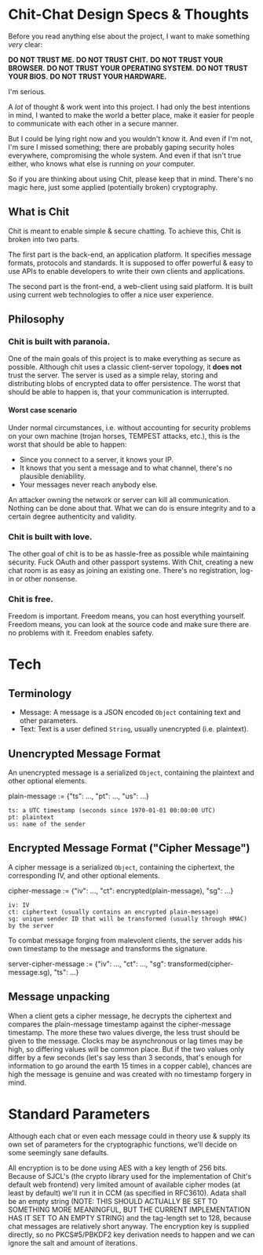 # Chit-Chat Design Specs & Thoughts

Before you read anything else about the project, I want to make something *very* clear:

**DO NOT TRUST ME.**
**DO NOT TRUST CHIT.**
**DO NOT TRUST YOUR BROWSER.**
**DO NOT TRUST YOUR OPERATING SYSTEM.**
**DO NOT TRUST YOUR BIOS.**
**DO NOT TRUST YOUR HARDWARE.**

I'm serious.

A *lot* of thought & work went into this project.  I had only the best intentions in mind, I wanted to make the world a better place, make it easier for people to communicate with each other in a secure manner.

But I could be lying right now and you wouldn't know it.  And even if I'm not, I'm sure I missed something; there are probably gaping security holes everywhere, compromising the whole system.  And even if that isn't true either, who knows what else is running on *your* computer.

So if you are thinking about using Chit, please keep that in mind.  There's no magic here, just some applied (potentially broken) cryptography.

## What is Chit

Chit is meant to enable simple & secure chatting.
To achieve this, Chit is broken into two parts.

The first part is the back-end, an application platform.  It specifies message formats, protocols and standards.  It is supposed to offer powerful & easy to use APIs to enable developers to write their own clients and applications.

The second part is the front-end, a web-client using said platform.  It is built using current web technologies to offer a nice user experience.

## Philosophy

### Chit is built with paranoia.

One of the main goals of this project is to make everything as secure as possible.
Although chit uses a classic client-server topology, it **does not** trust the server.  The server is used as a simple relay, storing and distributing blobs of encrypted data to offer persistence.  The worst that should be able to happen is, that your communication is interrupted.

#### Worst case scenario

Under normal circumstances, i.e. without accounting for security problems on your own machine (trojan horses, TEMPEST attacks, etc.), this is the worst that should be able to happen:

- Since you connect to a server, it knows your IP.
- It knows that you sent a message and to what channel, there's no plausible deniability.
- Your messages never reach anybody else.

An attacker owning the network or server can kill all communication.  Nothing can be done about that.  What we can do is ensure integrity and to a certain degree authenticity and validity.

### Chit is built with love.

The other goal of chit is to be as hassle-free as possible while maintaining security.  Fuck OAuth and other passport systems.
With Chit, creating a new chat room is as easy as joining an existing one.  There's no registration, log-in or other nonsense.

### Chit is free.

Freedom is important.  Freedom means, you can host everything yourself.  Freedom means, you can look at the source code and make sure there are no problems with it.  Freedom enables safety.

# Tech

## Terminology

- Message: A message is a JSON encoded `Object` containing text and other parameters.
- Text: Text is a user defined `String`, usually unencrypted (i.e. plaintext).

## Unencrypted Message Format

An unencrypted message is a serialized `Object`, containing the plaintext and other optional elements.

plain-message := {"ts": …, "pt": …, "us": …}

    ts: a UTC timestamp (seconds since 1970-01-01 00:00:00 UTC)
	pt: plaintext
	us: name of the sender

## Encrypted Message Format ("Cipher Message")

A cipher message is a serialized `Object`, containing the ciphertext, the corresponding IV, and other optional elements.

cipher-message := {"iv": …, "ct": encrypted(plain-message), "sg": …}

	iv: IV
	ct: ciphertext (usually contains an encrypted plain-message)
	sg: unique sender ID that will be transformed (usually through HMAC) by the server

To combat message forging from malevolent clients, the server adds his own timestamp to the message and transforms the signature.

server-cipher-message := {"iv": …, "ct": …, "sg": transformed(cipher-message.sg), "ts": …}

## Message unpacking

When a client gets a cipher message, he decrypts the ciphertext and compares the plain-message timestamp against the cipher-message timestamp.  The more these two values diverge, the less trust should be given to the message.  Clocks may be asynchronous or lag times may be high, so differing values will be common place.  But if the two values only differ by a few seconds (let's say less than 3 seconds, that's enough for information to go around the earth 15 times in a copper cable), chances are high the message is genuine and was created with no timestamp forgery in mind.

# Standard Parameters

Although each chat or even each message could in theory use & supply its own set of parameters for the cryptographic functions, we'll decide on some seemingly sane defaults.

All encryption is to be done using AES with a key length of 256 bits.
Because of SJCL's (the crypto library used for the implementation of Chit's default web frontend) very limited amount of available cipher modes (at least by default) we'll run it in CCM (as specified in RFC3610).
Adata shall be an empty string (NOTE: THIS SHOULD ACTUALLY BE SET TO SOMETHING MORE MEANINGFUL, BUT THE CURRENT IMPLEMENTATION HAS IT SET TO AN EMPTY STRING) and the tag-length set to 128, because chat messages are relatively short anyway.
The encryption key is supplied directly, so no PKCS#5/PBKDF2 key derivation needs to happen and we can ignore the salt and amount of iterations.

